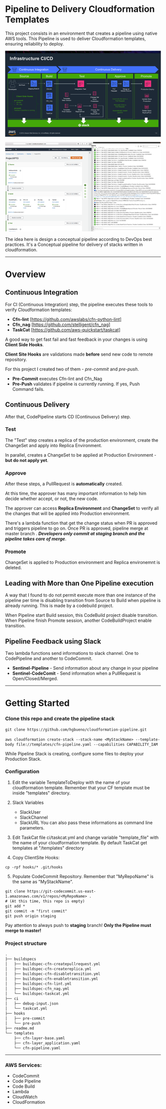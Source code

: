 # Pipeline to Delivery Cloudformation Templates
This project consists in an environment that creates a pipeline using native AWS tools. This Pipeline is used to deliver Cloudformation templates, ensuring reliability to deploy.


![Alt text](img/img01.png?raw=true "Pipeline")


![Alt text](img/img02.png?raw=true "CodePipeline")


The idea here is design a conceptual pipeline according to DevOps best practices. It's a Conceptual pipeline for delivery of stacks written in cloudformation.


***

# Overview


## Continuous Integration

For CI (Continuous Integration) step, the pipeline executes these tools to verify Cloudformation templates:
*  **Cfn-lint** [https://github.com/awslabs/cfn-python-lint]
*  **Cfn_nag** [https://github.com/stelligent/cfn_nag]
*  **TaskCat** [https://github.com/aws-quickstart/taskcat]

A good way to get fast fail and fast feedback in your changes is using **Client Side Hooks**.

**Client Site Hooks** are validations made **before** send new code to remote repository.


For this project I created two of them - *pre-commit* and *pre-push*.

* **Pre-Commit** executes Cfn-lint and Cfn_Nag
* **Pre-Push** validates if pipeline is currently running. If yes, Push Command fails.



## Continuous Delivery

After that, CodePipeline starts CD (Continuous Delivery) step. 

### Test 
The "Test" step creates a replica of the production environment, create the ChangeSet and apply into Replica Environment.

In parallel, creates a ChangeSet to be applied at Production Environment - **but do not apply yet**.


### Approve

After these steps, a PullRequest is **automatically** created. 


At this time, the approver has many important information to help him decide whether accept, or not, the new code.


The approver can access **Replica Environment** and **ChangeSet** to verify all the changes that will be applied into Production environment.


There's a lambda function that get the change status when PR is approved and triggers pipeline to go on.
Once PR is approved, pipeline merge at master branch . ***Developers only commit at staging branch and the pipeline takes care of merge***. 


### Promote

ChangeSet is applied to Production environment and Replica environemnt is deleted. 


## Leading with More than One Pipeline execution

A way that I found to do not permit execute more than one instance of the pipeline per time is disabling transition from Source to Build when pipeline is already running. This is made by a codebuild project.

When Pipeline start Build session, this CodeBuild project disable transition. When Pipeline finish Promote session, another CodeBuildProject enable transition. 


## Pipeline Feedback using Slack

Two lambda functions send informations to slack channel. One to CodePipeline and another to CodeCommit.
* **Sentinel-Pipeline** - Send information about any change in your pipeline
* **Sentinel-CodeComit** - Send information when a PullRequest is Open/Closed/Merged.


---


# Getting Started


### Clone this repo and create the pipeline stack


```
git clone https://github.com/hgbueno/cloudformation-pipeline.git 

aws cloudformation create-stack --stack-name <MyStackName> --template-body file://templates/cfn-pipeline.yaml --capabilities CAPABILITY_IAM 
```

While Pipeline Stack is creating, configure some files to deploy your Production Stack.


### Configuration


1. Edit the variable TemplateToDeploy with the name of your cloudformation template. Remember that your CF template must be inside "templates" directory.


2. Slack Variables
   * SlackUser
   * SlackChannel
   * SlackURL
You can also pass these informations as command line parameters.


3. Edit TaskCat file ci/taskcat.yml and change variable "template_file" with the name of your cloudformation template.
By default TaskCat get templates at "/templates" directory


4. Copy ClientSite Hooks:
 ```   
cp -rpf hooks/* .git/hooks 
 ```   

5. Populate CodeCommit Repository. Remember that "MyRepoName" is the same as "MyStackName".

```
git clone https://git-codecommit.us-east-1.amazonaws.com/v1/repos/<MyRepoName> .
# (At this time, this repo is empty)
git add *
git commit -m "first commit" 
git push origin staging
```

Pay attention to always push to **staging** branch! **Only the Pipeline must merge to master!**



### Project structure
```
.
├── buildspecs
│   ├── buildspec-cfn-createpullrequest.yml
│   ├── buildspec-cfn-createreplica.yml
│   ├── buildspec-cfn-disabletransition.yml
│   ├── buildspec-cfn-enabletransition.yml
│   ├── buildspec-cfn-lint.yml
│   ├── buildspec-cfn_nag.yml
│   └── buildspec-taskcat.yml
├── ci
│   ├── debug-input.json
│   └── taskcat.yml
├── hooks
│   ├── pre-commit
│   └── pre-push
├── readme.md
└── templates
    ├── cfn-layer-base.yaml
    ├── cfn-layer_application.yaml
    └── cfn-pipeline.yaml
 ```   
    
---

### AWS Services:

* CodeCommit
* Code Pipeline
* Code Build
* Lambda
* CloudWatch
* CloudFormation

